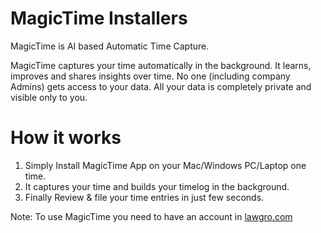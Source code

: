 # MagicTime Installers

MagicTime is AI based Automatic Time Capture.

MagicTime captures your time automatically in the background. It learns, improves and shares insights over time. No one (including company Admins) gets access to your data. All your data is completely private and visible only to you.

# How it works
1. Simply Install MagicTime App on your Mac/Windows PC/Laptop one time.
2. It captures your time and builds your timelog in the background.
3. Finally Review & file your time entries in just few seconds.

Note: To use MagicTime you need to have an account in [lawgro.com](https://lawgro.com)
